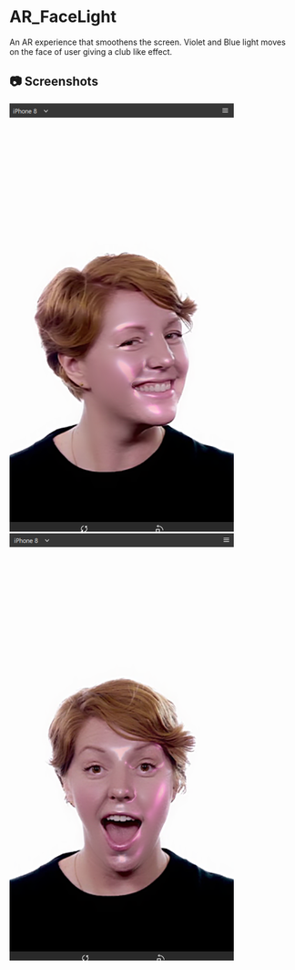 # AR_FaceLight
An AR experience that smoothens the screen. Violet and Blue light moves on the face of user giving a club like effect.

## :camera: Screenshots  
  
  
![left_side](https://github.com/gautamgupta1811/AR_FaceLight/blob/master/screenshots/left_side.png)    ![amazment](https://github.com/gautamgupta1811/AR_FaceLight/blob/master/screenshots/amazement.png)  


